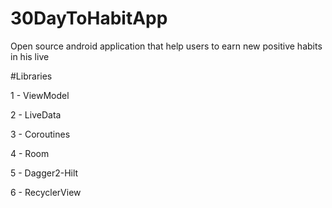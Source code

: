 # 30DayToHabitApp
Open source android application that help users to earn new positive habits in his live

#Libraries

1 - ViewModel 

2 - LiveData

3 - Coroutines

4 - Room

5 - Dagger2-Hilt

6 - RecyclerView


